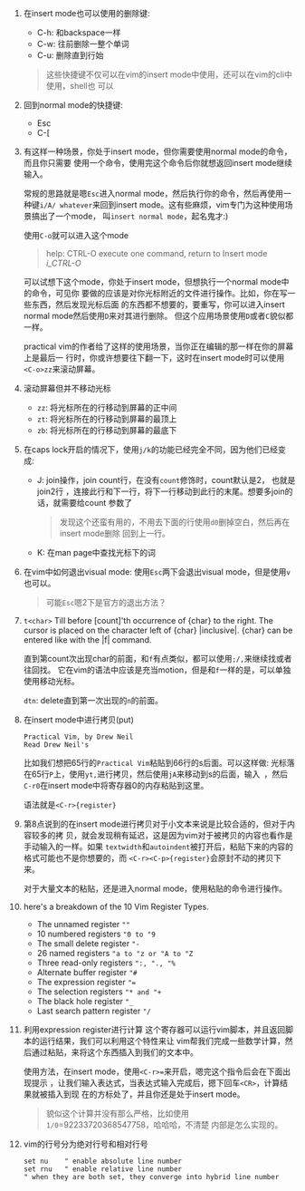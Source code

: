 1. 在insert mode也可以使用的删除键:

   * C-h: 和backspace一样
   * C-w: 往前删除一整个单词
   * C-u: 删除直到行始

   > 这些快捷键不仅可以在vim的insert mode中使用，还可以在vim的cli中使用，shell也
     可以

2. 回到normal mode的快捷键:

   * Esc
   * C-[

3. 有这样一种场景，你处于insert mode，但你需要使用normal mode的命令，而且你只需要
   使用一个命令，使用完这个命令后你就想返回insert mode继续输入。

   常规的思路就是嗯`Esc`进入normal mode，然后执行你的命令，然后再使用一种键`i/A/
   whatever`来回到insert mode。这有些麻烦，vim专门为这种使用场景搞出了一个mode，
   叫`insert normal mode`，起名鬼才:)

   使用`C-o`就可以进入这个mode

   > help: CTRL-O		execute one command, return to Insert mode   *i_CTRL-O*

   可以试想下这个mode，你处于insert mode，但想执行一个normal mode中的命令，可见你
   要做的应该是对你光标附近的文件进行操作。比如，你在写一些东西，然后发现光标后面
   的东西都不想要的，要重写，你可以进入insert normal mode然后使用`D`来对其进行删除。
   但这个应用场景使用`D`或者`C`貌似都一样。

   practical vim的作者给了这样的使用场景，当你正在编辑的那一样在你的屏幕上是最后一
   行时，你或许想要往下翻一下，这时在insert mode时可以使用`<C-o>zz`来滚动屏幕。

4. 滚动屏幕但并不移动光标

   * `zz`: 将光标所在的行移动到屏幕的正中间
   * `zt`: 将光标所在的行移动到屏幕的最顶上
   * `zb`: 将光标所在的行移动到屏幕的最底下
5. 在caps lock开启的情况下，使用`j/k`的功能已经完全不同，因为他们已经变成: 
   * J: join操作，join count行，在没有`count`修饰时，count默认是2， 也就是join2行
     ，连接此行和下一行，将下一行移动到此行的末尾。想要多join的话，就需要给count
	 参数了

	 > 发现这个还蛮有用的，不用去下面的行使用`d0`删掉空白，然后再在insert mode删除
	   回到上一行。

   * K: 在man page中查找光标下的词

6. 在vim中如何退出visual mode: 使用`Esc`两下会退出visual mode，但是使用`v`也可以。
   
   > 可能`Esc`嗯2下是官方的退出方法？

7. `t<char>` 
   Till before [count]'th occurrence of {char} to the right.  The cursor is placed
   on the character left of {char} |inclusive|.  {char} can be entered like with 
   the |f| command.

   直到第count次出现char的前面，和`f`有点类似，都可以使用`;/,`来继续找或者往回找。
   它在vim的语法中应该是充当motion，但是和`f`一样的是，可以单独使用移动光标。

   `dtn`: delete直到第一次出现的`n`的前面。

8. 在insert mode中进行拷贝(put)
   ```text
   Practical Vim, by Drew Neil
   Read Drew Neil's
   ```
   比如我们想把65行的`Practical Vim`粘贴到66行的s后面。可以这样做:
   光标落在65行`P`上，使用`yt,`进行拷贝，然后使用`jA`来移动到s的后面，输入` `，然后
   `C-r0`在insert mode中将寄存器0的内存粘贴到这里。

   语法就是`<C-r>{register}`

9. 第8点说到的在insert mode进行拷贝对于小文本来说是比较合适的，但对于内容较多的拷
   贝，就会发现稍有延迟，这是因为vim对于被拷贝的内容也看作是手动输入的一样。如果
   `textwidth`和`autoindent`被打开后，粘贴下来的内容的格式可能也不是你想要的，而
   `<C-r><C-p>{register}`会原封不动的拷贝下来。

   对于大量文本的粘贴，还是进入normal mode，使用粘贴的命令进行操作。

10. here's a breakdown of the 10 Vim Register Types.

    * The unnamed register `""`
    * 10 numbered registers `"0 to "9`
    * The small delete register `"-`
    * 26 named registers `"a to "z or "A to "Z`
    * Three read-only registers `":, "., "%`
    * Alternate buffer register `"#`
    * The expression register `"=`
    * The selection registers `"* and "+`
    * The black hole register `"_`
    * Last search pattern register `"/`

11. 利用expression register进行计算
    这个寄存器可以运行vim脚本，并且返回脚本的运行结果，我们可以利用这个特性来让
	vim帮我们完成一些数学计算，然后通过粘贴，来将这个东西插入到我们的文本中。
    
	使用方法，在insert mode，使用`<C-r>=`来开启，嗯完这个指令后会在下面出现提示
	，让我们输入表达式，当表达式输入完成后，摁下回车`<CR>`，计算结果就被插入到现
	在的方标处了，并且你还是处于insert mode。

	> 貌似这个计算并没有那么严格，比如使用`1/0`=92233720368547758，哈哈哈，不清楚
	  内部是怎么实现的。

12. vim的行号分为绝对行号和相对行号
	```
	set nu    " enable absolute line number
	set rnu   " enable relative line number
	" when they are both set, they converge into hybrid line number
	```
